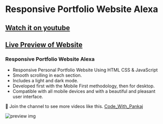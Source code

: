 # Responsive Portfolio Website Alexa

## [Watch it on youtube](https://youtu.be/FVgvht4B3mo)
## [Live Preview of Website](https://pankajkumar90.github.io/Responsive_Portfolio_Website_Alexa/)
### Responsive Portfolio Website Alexa

- Responsive Personal Portfolio Website Using HTML CSS & JavaScript
- Smooth scrolling in each section.
- Includes a light and dark mode.
- Developed first with the Mobile First methodology, then for desktop.
- Compatible with all mobile devices and with a beautiful and pleasant user interface.

💙 Join the channel to see more videos like this. [Code_With_Pankaj](https://www.youtube.com/c/CodeWithPankaj1?sub_confirmation=1)

![preview img](/preview.png)
